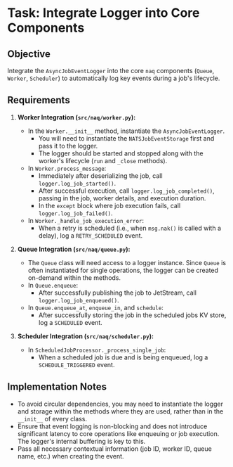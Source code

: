 # Task: Integrate Logger into Core Components

## Objective

Integrate the `AsyncJobEventLogger` into the core `naq` components (`Queue`, `Worker`, `Scheduler`) to automatically log key events during a job's lifecycle.

## Requirements

1.  **Worker Integration (`src/naq/worker.py`):**
    *   In the `Worker.__init__` method, instantiate the `AsyncJobEventLogger`.
        *   You will need to instantiate the `NATSJobEventStorage` first and pass it to the logger.
        *   The logger should be started and stopped along with the worker's lifecycle (`run` and `_close` methods).
    *   In `Worker.process_message`:
        *   Immediately after deserializing the job, call `logger.log_job_started()`.
        *   After successful execution, call `logger.log_job_completed()`, passing in the job, worker details, and execution duration.
        *   In the `except` block where job execution fails, call `logger.log_job_failed()`.
    *   In `Worker._handle_job_execution_error`:
        *   When a retry is scheduled (i.e., when `msg.nak()` is called with a delay), log a `RETRY_SCHEDULED` event.

2.  **Queue Integration (`src/naq/queue.py`):**
    *   The `Queue` class will need access to a logger instance. Since `Queue` is often instantiated for single operations, the logger can be created on-demand within the methods.
    *   In `Queue.enqueue`:
        *   After successfully publishing the job to JetStream, call `logger.log_job_enqueued()`.
    *   In `Queue.enqueue_at`, `enqueue_in`, and `schedule`:
        *   After successfully storing the job in the scheduled jobs KV store, log a `SCHEDULED` event.

3.  **Scheduler Integration (`src/naq/scheduler.py`):**
    *   In `ScheduledJobProcessor._process_single_job`:
        *   When a scheduled job is due and is being enqueued, log a `SCHEDULE_TRIGGERED` event.

## Implementation Notes

*   To avoid circular dependencies, you may need to instantiate the logger and storage within the methods where they are used, rather than in the `__init__` of every class.
*   Ensure that event logging is non-blocking and does not introduce significant latency to core operations like enqueuing or job execution. The logger's internal buffering is key to this.
*   Pass all necessary contextual information (job ID, worker ID, queue name, etc.) when creating the event.
